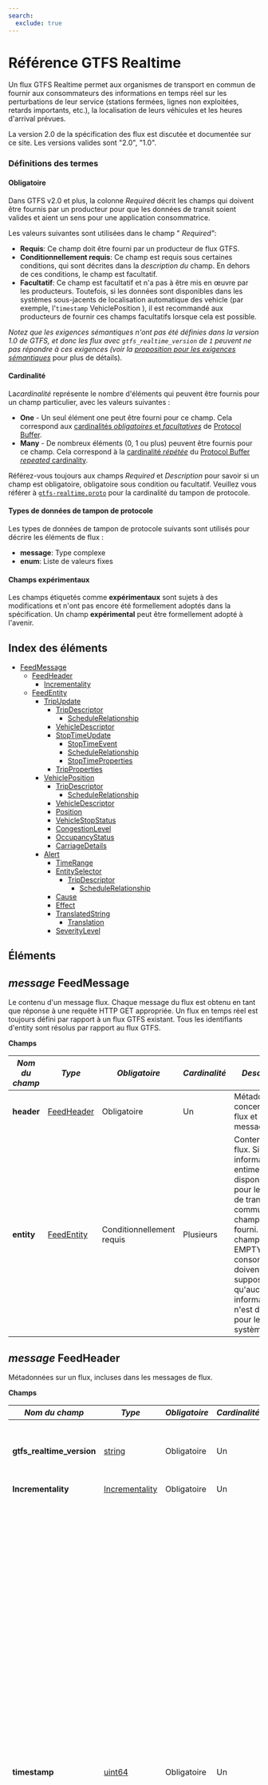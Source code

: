 ```yaml
---
search:
  exclude: true
---
```


# Référence GTFS Realtime

Un flux GTFS Realtime permet aux organismes de transport en commun de fournir aux consommateurs des informations en temps réel sur les perturbations de leur service (stations fermées, lignes non exploitées, retards importants, etc.), la localisation de leurs véhicules et les heures d'arrival prévues.

La version 2.0 de la spécification des flux est discutée et documentée sur ce site. Les versions valides sont "2.0", "1.0".

### Définitions des termes

#### Obligatoire

Dans GTFS v2.0 et plus, la colonne *Required* décrit les champs qui doivent être fournis par un producteur pour que les données de transit soient valides et aient un sens pour une application consommatrice.

Les valeurs suivantes sont utilisées dans le champ " *Required"*:

*   **Requis**: Ce champ doit être fourni par un producteur de flux GTFS.
*   **Conditionnellement requis**: Ce champ est requis sous certaines conditions, qui sont décrites dans la *description du* champ. En dehors de ces conditions, le champ est facultatif.
*   **Facultatif**: Ce champ est facultatif et n'a pas à être mis en œuvre par les producteurs. Toutefois, si les données sont disponibles dans les systèmes sous-jacents de localisation automatique des vehicle (par exemple, l'`timestamp` VehiclePosition ), il est recommandé aux producteurs de fournir ces champs facultatifs lorsque cela est possible.

*Notez que les exigences sémantiques n'ont pas été définies dans la version 1.0 de GTFS, et donc les flux avec `gtfs_realtime_version` de `1` peuvent ne pas répondre à ces exigences (voir la [proposition pour les exigences sémantiques](https://github.com/google/transit/pull/64)* pour plus de détails).

#### Cardinalité

La*cardinalité* représente le nombre d'éléments qui peuvent être fournis pour un champ particulier, avec les valeurs suivantes :

*   **One** - Un seul élément one peut être fourni pour ce champ. Cela correspond aux [cardinalités *obligatoires* et *facultatives*](https://developers.google.com/protocol-buffers/docs/proto#simple) de [Protocol Buffer](https://developers.google.com/protocol-buffers/docs/proto#simple).
*   **Many** - De nombreux éléments (0, 1 ou plus) peuvent être fournis pour ce champ. Cela correspond à la [cardinalité *répétée*](https://developers.google.com/protocol-buffers/docs/proto#simple) du [Protocol Buffer *repeated* cardinality](https://developers.google.com/protocol-buffers/docs/proto#simple).

Référez-vous toujours aux champs *Required* et *Description* pour savoir si un champ est obligatoire, obligatoire sous condition ou facultatif. Veuillez vous référer à [`gtfs-realtime.proto`](https://github.com/google/transit/blob/master/gtfs-realtime/proto/gtfs-realtime.proto) pour la cardinalité du tampon de protocole.

#### Types de données de tampon de protocole

Les types de données de tampon de protocole suivants sont utilisés pour décrire les éléments de flux :

*   **message**: Type complexe
*   **enum**: Liste de valeurs fixes

#### Champs expérimentaux

Les champs étiquetés comme **expérimentaux** sont sujets à des modifications et n'ont pas encore été formellement adoptés dans la spécification. Un champ **expérimental**  peut être formellement adopté à l'avenir.

## Index des éléments

*   [FeedMessage](#message-feedmessage)
    *   [FeedHeader](#message-feedheader)
        *   [Incrementality](#enum-incrementality)
    *   [FeedEntity](#message-feedentity)
        *   [TripUpdate](#message-tripupdate)
            *   [TripDescriptor](#message-tripdescriptor)
                *   [ScheduleRelationship](#enum-schedulerelationship-1)
            *   [VehicleDescriptor](#message-vehicledescriptor)
            *   [StopTimeUpdate](#message-stoptimeupdate)
                *   [StopTimeEvent](#message-stoptimeevent)
                *   [ScheduleRelationship](#enum-schedulerelationship)
                *   [StopTimeProperties](#message-stoptimeproperties)
            *   [TripProperties](#message-tripproperties)
        *   [VehiclePosition](#message-vehicleposition)
            *   [TripDescriptor](#message-tripdescriptor)
                *   [ScheduleRelationship](#enum-schedulerelationship-1)
            *   [VehicleDescriptor](#message-vehicledescriptor)
            *   [Position](#message-position)
            *   [VehicleStopStatus](#enum-vehiclestopstatus)
            *   [CongestionLevel](#enum-congestionlevel)
            *   [OccupancyStatus](#enum-occupancystatus)
            *   [CarriageDetails](#message-carriagedetails)
        *   [Alert](#message-alert)
            *   [TimeRange](#message-timerange)
            *   [EntitySelector](#message-entityselector)
                *   [TripDescriptor](#message-tripdescriptor)
                    *   [ScheduleRelationship](#enum-schedulerelationship-1)
            *   [Cause](#enum-cause)
            *   [Effect](#enum-effect)
            *   [TranslatedString](#message-translatedstring)
                *   [Translation](#message-translation)
            *   [SeverityLevel](#enum-severitylevel)

## Éléments

## _message_ FeedMessage

Le contenu d'un message flux. Chaque message du flux est obtenu en tant que réponse à une requête HTTP GET appropriée. Un flux en temps réel est toujours défini par rapport à un flux GTFS existant. Tous les identifiants d'entity sont résolus par rapport au flux GTFS.

**Champs**

| _**Nom du champ**_ | _**Type**_                        | _**Obligatoire**_         | _**Cardinalité**_ | _**Description**_                                                                                                                                                                                                                                       |
| ------------------ | --------------------------------- | ------------------------- | ----------------- | ------------------------------------------------------------------------------------------------------------------------------------------------------------------------------------------------------------------------------------------------------- |
| **header**         | [FeedHeader](#message-feedheader) | Obligatoire               | Un                | Métadonnées concernant ce flux et ce message flux.                                                                                                                                                                                                      |
| **entity**         | [FeedEntity](#message-feedentity) | Conditionnellement requis | Plusieurs         | Contenu du flux.  Si des informations entime sont disponibles pour le système de transport en commun, ce champ doit être fourni.  Si ce champ est EMPTY, les consommateurs doivent supposer qu'aucune informationtime n'est disponible pour le système. |

## _message_ FeedHeader

Métadonnées sur un flux, incluses dans les messages de flux.

**Champs**

| _**Nom du champ**_        | _**Type**_                                                                 | _**Obligatoire**_ | _**Cardinalité**_ | _**Description**_                                                                                                                                                                                                                                                                                                                                                                                                                                                                                                                                       |
| ------------------------- | -------------------------------------------------------------------------- | ----------------- | ----------------- | ------------------------------------------------------------------------------------------------------------------------------------------------------------------------------------------------------------------------------------------------------------------------------------------------------------------------------------------------------------------------------------------------------------------------------------------------------------------------------------------------------------------------------------------------------- |
| **gtfs_realtime_version** | [string](https://developers.google.com/protocol-buffers/docs/proto#scalar) | Obligatoire       | Un                | Version de la spécification du flux. La version actuelle est 2.0.                                                                                                                                                                                                                                                                                                                                                                                                                                                                                       |
| **Incrementality**        | [Incrementality](#enum-incrementality)                                     | Obligatoire       | Un                |                                                                                                                                                                                                                                                                                                                                                                                                                                                                                                                                                         |
| **timestamp**             | [uint64](https://developers.google.com/protocol-buffers/docs/proto#scalar) | Obligatoire       | Un                | Ce timestamp identifie le moment où le contenu de ce flux a été créé (en time serveur). En time POSIX (c'est-à-dire le nombre de secondes depuis le 1er janvier 1970 00:00:00 UTC). Pour éviter les décalages time entre les systèmes produisant et consommant des informations en temps réel, il est fortement conseillé de dériver l'timestamp d'un serveur de time. Il est tout à fait acceptable d'utiliser des serveurs de strate 3 ou même de strate inférieure puisque des différences de time allant jusqu'à quelques secondes sont tolérables. |

## _enum_ Incrementality

Détermine si l'extraction actuelle est incrémentale.

*   **FULL_DATASET**: cette mise à jour du flux écrasera toutes les informations en temps réel précédentes pour le flux. Cette mise à jour est donc censée fournir un instantané FULL de toutes les informations en temps réel connues.
*   **DIFFERENTIAL**: actuellement, ce mode **n'est pas supporté** et le comportement **n'est pas spécifié** pour les flux qui utilisent ce mode. Des discussions sont en cours sur la [GTFS Realtime mailing list](https://groups.google.com/group/gtfs-realtime) Realtime concernant la spécification complète du comportement du mode DIFFERENTIAL et la documentation sera mise à jour lorsque ces discussions seront finalisées.

**Valeurs**

| _**Valeur**_     |
| ---------------- |
| **FULL_DATASET** |
| **DIFFERENTIAL** |

## _message_ FeedEntity

Définition (ou mise à jour) d'une entity dans le flux de transit. Si l'entity n'est pas supprimée, un seul des champstrip_update",vehicle",Alert" etShape" doit être renseigné.

**Champs**

| _**Nom du champ**_ | _**Type**_                                                                 | _**Obligatoire**_         | _**Cardinalité**_ | _**Description**_                                                                                                                                                                                                                                                                                                                                                      |
| ------------------ | -------------------------------------------------------------------------- | ------------------------- | ----------------- | ---------------------------------------------------------------------------------------------------------------------------------------------------------------------------------------------------------------------------------------------------------------------------------------------------------------------------------------------------------------------- |
| **id**             | [string](https://developers.google.com/protocol-buffers/docs/proto#scalar) | Obligatoire               | Un                | Identifiant unique de flux pour cette entity. Les identifiants sont utilisés uniquement pour fournir un support d'Incrementality. Les entités réelles référencées par le flux doivent être spécifiées par des sélecteurs explicites (voir EntitySelector ci-dessous pour plus d'INFO).                                                                                 |
| **is_deleted**     | [bool](https://developers.google.com/protocol-buffers/docs/proto#scalar)   | Optionnelle               | Un                | Indique si cette entity doit être supprimée. Ne devrait être fourni que pour les flux avec une Incrementality de DIFFERENTIAL - ce champ ne devrait PAS être fourni pour les flux avec une Incrementality de FULL_DATASET.                                                                                                                                             |
| **trip_update**    | [TripUpdate](#message-tripupdate)                                          | Conditionnellement requis | Un                | Données sur les délais de departure en temps réel d'un trip.  Au moins un des champs trip_update, vehicle, Alert, or Shape doit être fourni - tous ces champs ne peuvent pas être EMPTY.                                                                                                                                                                               |
| **vehicle**        | [VehiclePosition](#message-vehicleposition)                                | Conditionnellement requis | Un                | Données sur la Position en temps réel d'un vehicle. Au moins un des champs trip_update, vehicle, Alert, or Shape doit être fourni - tous ces champs ne peuvent pas être EMPTY.                                                                                                                                                                                         |
| **Alert**          | [Alert](#message-alert)                                                    | Conditionnellement requis | Un                | Données relatives à l'Alert en temps réel. Au moins un des champs trip_update, vehicle, Alert, or Shape doit être fourni - tous ces champs ne peuvent pas être EMPTY.                                                                                                                                                                                                  |
| **Shape**          | [Shape](#message-shape)                                                    | Conditionnellement requis | Un                | Données relatives aux formes ADDED en temps réel, par exemple pour un DETOUR. Au moins un des champs trip_update, vehicle, Alert, or Shape doit être fourni - tous ces champs ne peuvent pas être EMPTY. <br/><br/>**Attention :** ce champ est encore **expérimental** et est susceptible d'être modifié. Il est possible qu'il soit officiellement adopté à l'avenir. |


## _message_ TripUpdate

Mise à jour en temps réel de la progression d'un vehicle au cours d'un trip. Veuillez également vous reporter à la discussion générale sur les [trip updates entities](/realtime/trip-updates).

En fonction de la valeur de ScheduleRelationship, un TripUpdate peut spécifier :

*   Un trip qui se déroule selon le programme.
*   Un trip qui se déroule le long d'un itinéraire mais qui n'a pas d'horaire fixe.
*   Un trip qui a été ADDED ou supprimé par rapport à l'horaire.
*   Un nouveau trip qui est une copie d'un trip existant dans le GTFS statique. Il sera exécuté à la date et à l'time service spécifiées dans TripProperties.

Les mises à jour peuvent concerner des événements d'arrival futurs, prévus, ou des événements passés qui se sont déjà produits. Dans la plupart des cas, les informations sur les événements passés sont des valeurs mesurées, il est donc recommandé que la valeur de uncertainty 'uncertainty soit égale à 0. Si l'uncertainty 'une mise à jour est différente de 0, soit la mise à jour est une prédiction approximative pour un trip qui n'est pas terminé, soit la mesure n'est pas précise, soit la mise à jour était une prédiction pour le passé qui n'a pas été vérifiée après l'événement.

Si un vehicle dessert plusieurs trajets dans le même bloc (pour plus d'informations sur les trajets et les blocs, veuillez vous référer à [GTFS trips.txt](/schedule/reference/#tripstxt)) :

*   le flux doit inclure un TripUpdate pour le trip actuellement desservi par le vehicle. Les producteurs sont encouragés à inclure des TripUpdate pour un ou plusieurs trajets après le trip actuel dans le bloc de ce vehicle si le producteur est confiant dans la qualité des prédictions pour ce(s) futur(s) trip(s). L'inclusion de plusieurs TripUpdates pour le même vehicle permet d'éviter que les usagers ne soient confrontés à des prédictions " pop-in " lorsque le vehicle passe d'un trip à l'autre et permet également aux usagers d'être informés à l'avance des retards qui ont un impact sur les trajets en aval (par exemple, lorsque le delay connu dépasse les temps de repos prévus entre les trajets).
*   les entités TripUpdate respectives ne sont pas tenues d'être ADDED au flux dans l'ordre où elles sont SCHEDULED dans le bloc. Par exemple, s'il y a des trajets avec des `trip_ids` 1, 2 et 3 qui appartiennent tous à un bloc, et que le vehicle effectue le trip 1, puis le trip 2, puis le trip 3, les entités `trip_update` peuvent apparaître dans n'importe quel ordre - par exemple, l'ajout du trip 2, puis du trip 1, puis du trip 3 est autorisé.

Il est à noter que la mise à jour peut décrire un trip qui s'est déjà terminé, il suffit de fournir une mise à jour pour le dernier arrêt du trip. Si l'time 'arrival au dernier arrêt est dans le passé, le client en conclura que tout le trip est dans le passé (il est possible, bien que sans importance, de fournir également des mises à jour pour les arrêts précédents). Cette option est la plus pertinente dans le cas d'un trip qui s'est terminé plus tôt que prévu, mais trip, d'après le programme, se poursuit à l'time actuelle. En supprimant les mises à jour pour ce trip, le client pourrait croire que le trip se poursuit. Notez que le fournisseur de flux est autorisé, mais pas obligé, de purger les mises à jour passées - c'est un cas où cela serait utile en pratique.

**Champs**

| _**Nom du champ**_   | _**Type**_                                                                 | _**Obligatoire**_         | _**Cardinalité**_ | _**Description**_                                                                                                                                                                                                                                                                                                                                                                                                                                                                                                                                                                                                                                                                                                                                                                                                                                                                                                                                                                                                |
| -------------------- | -------------------------------------------------------------------------- | ------------------------- | ----------------- | ---------------------------------------------------------------------------------------------------------------------------------------------------------------------------------------------------------------------------------------------------------------------------------------------------------------------------------------------------------------------------------------------------------------------------------------------------------------------------------------------------------------------------------------------------------------------------------------------------------------------------------------------------------------------------------------------------------------------------------------------------------------------------------------------------------------------------------------------------------------------------------------------------------------------------------------------------------------------------------------------------------------- |
| **trip**             | [TripDescriptor](#message-tripdescriptor)                                  | Obligatoire               | Un                | Le trip auquel ce message s'applique. Il peut y avoir au maximum une entity TripUpdate pour chaque instance de trip réelle. S'il n'y en a pas, cela signifie qu'il n'y a pas d'informations de prédiction disponibles. Cela signifie _pas_ Cela signifie que le trip se déroule conformément au programme.                                                                                                                                                                                                                                                                                                                                                                                                                                                                                                                                                                                                                                                                                                       |
| **vehicle**          | [VehicleDescriptor](#message-vehicledescriptor)                            | Optionnelle               | Un                | Informations supplémentaires sur le vehicle qui dessert ce trip.                                                                                                                                                                                                                                                                                                                                                                                                                                                                                                                                                                                                                                                                                                                                                                                                                                                                                                                                                 |
| **stop_time_update** | [StopTimeUpdate](#message-stoptimeupdate)                                  | Conditionnellement requis | Plusieurs         | Mises à jour des StopTimes pour le trip (à la fois futures, c'est-à-dire des prédictions, et dans certains cas, passées, c'est-à-dire celles qui se sont déjà produites). Les mises à jour doivent être triées par stop_sequence et s'appliquer à tous les arrêts suivants du trip jusqu'au prochain stop_time_update spécifié.  Au moins une stop_time_update doit être fournie pour le trip, sauf si laschedule_relationship trip.schedule_relationship est CANCELED ou DUPLICATED - si le trip est CANCELED, aucune mise à jour stop_time_update ne doit être fournie. Si le trip est DUPLICATED, des mises à jour de stop_time_updates peuvent être fournies pour indiquer des informationstime pour le nouveau trip.                                                                                                                                                                                                                                                                                        |
| **timestamp**        | [uint64](https://developers.google.com/protocol-buffers/docs/proto#scalar) | Optionnelle               | Un                | Le moment le plus récent auquel la progressiontime du vehicle a été mesurée pour estimer les StopTimes dans le futur. Lorsque des Heures d'arrêt dans le passé sont fournies, les heures d'arrival peuvent être antérieures à cette valeur. En time POSIX (c'est-à-dire le nombre de secondes depuis le 1er janvier 1970 00:00:00 UTC).                                                                                                                                                                                                                                                                                                                                                                                                                                                                                                                                                                                                                                                                          |
| **delay**            | [int32](https://developers.google.com/protocol-buffers/docs/proto#scalar)  | Optionnelle               | Un                | L'écart d'horaire actuel pour le trip. delay ne doit être spécifié que lorsque la prédiction est donnée par rapport à un horaire existant dans GTFS.<br/>Ledelay (en secondes) peut être positif (signifiant que le vehicle est en retard) ou négatif (signifiant que le vehicle est en avance sur l'horaire). Un delay de 0 signifie que le vehicle est exactement à l'time.<br/>Les informations dedelay dans les StopTimeUpdates prennent le pas sur les informations de delay trip, de sorte que le delay trip n'est propagé que jusqu'au prochain arrêt du trip pour lequel une valeur de delay StopTimeUpdate est spécifiée.<br/>Les fournisseurs de flux sont fortement encouragés à fournir une valeur d'timestamp TripUpdate. indiquant la date de la dernière mise à jour de la valeur du delay, afin d'évaluer la fraîcheur des données.<br/><br/>**Attention :** ce champ est encore **expérimental** et est susceptible d'être modifié. Il est possible qu'il soit officiellement adopté à l'avenir. |
| **trip_properties**  | [TripProperties](#message-tripproperties)                                  | Optionnelle               | Un                | Fournit les propriétés mises à jour pour le trip. <br/><br/>**Attention :** ce message est toujours **expérimental** et est susceptible d'être modifié. Il est possible qu'il soit officiellement adopté à l'avenir.                                                                                                                                                                                                                                                                                                                                                                                                                                                                                                                                                                                                                                                                                                                                                                                              |

## _message_ StopTimeEvent

Informations de chronométrage pour un événement unique prévu (soit l'arrival, soit le departure). Les informations temporelles comprennent le delay et/ou l'time estimée, ainsi que l'uncertainty.

*   Ledelay doit être utilisé lorsque la prédiction est donnée par rapport à un horaire existant dans GTFS.
*   L'time doit être indiquée, qu'il y ait ou non un horaire prédit. Si le time et le delay sont tous deux spécifiés, le time sera prioritaire (bien que normalement, le time, s'il est donné pour un trip SCHEDULED, devrait être égal au time SCHEDULED dans GTFS + delay).

L'uncertainty s'applique aussi bien au time qu'au delay. L'uncertainty spécifie approximativement l'erreur attendue dans le delay réel (mais attention, nous n'avons pas encore défini sa signification statistique précise). Il est possible que l'uncertainty soit nulle, par exemple pour les trains qui sont conduits sous le contrôle d'un ordinateur.

**Champs**

| _**Nom du champ**_ | _**Type**_                                                                | _**Obligatoire**_         | _**Cardinalité**_ | _**Description**_                                                                                                                                                                                                                                                                                                                            |
| ------------------ | ------------------------------------------------------------------------- | ------------------------- | ----------------- | -------------------------------------------------------------------------------------------------------------------------------------------------------------------------------------------------------------------------------------------------------------------------------------------------------------------------------------------- |
| **delay**          | [int32](https://developers.google.com/protocol-buffers/docs/proto#scalar) | Conditionnellement requis | Un                | Ledelay (en secondes) peut être positif (ce qui signifie que le vehicle est en retard) ou négatif (ce qui signifie que le vehicle est en avance sur son horaire). Un delay de 0 signifie que le vehicle est exactement à l'time.  Le delay ou l'time doivent être fournis dans un StopTimeEvent - les deux champs ne peuvent pas être EMPTY. |
| **time**           | [int64](https://developers.google.com/protocol-buffers/docs/proto#scalar) | Conditionnellement requis | Un                | Événement en time absolu. En time POSIX (c'est-à-dire le nombre de secondes depuis le 1er janvier 1970 00:00:00 UTC). Le delay ou l'time doit être fourni dans un StopTimeEvent - les deux champs ne peuvent pas être EMPTY.                                                                                                                 |
| **uncertainty**    | [int32](https://developers.google.com/protocol-buffers/docs/proto#scalar) | Optionnelle               | Un                | Si l'uncertainty est omise, elle est interprétée comme inconnue. Pour spécifier une prédiction totalement certaine, donnez la valeur 0 à son uncertainty.                                                                                                                                                                                    |

## _message_ StopTimeUpdate

Mise à jour en temps réel des événements d'arrival et/ou de departure pour un arrêt donné sur un trip. Veuillez également vous référer à la discussion générale sur les mises à jour des arrêts time la documentation des [TripDescriptor](#message-tripdescriptor) et [trip updates entities](/realtime/trip-updates).

Des mises à jour peuvent être fournies pour les événements passés et futurs. Le producteur est autorisé, mais pas obligé, d'abandonner les événements passés.

La mise à jour est liée à un arrêt spécifique par le biais de stop_sequence ou de stop_id, de sorte que l'un de ces champs doit nécessairement être défini. Si le même stop_id est visité plus d'une fois dans un trip, alors stop_sequence doit être fourni dans tous les StopTimeUpdates pour ce stop_id sur ce trip.

**Champs**

| _**Nom du champ**_             | _**Type**_                                                                 | _**Obligatoire**_         | _**Cardinalité**_ | _**Description**_                                                                                                                                                                                                                                                                                                                                                                                                                                                                                                                |
| ------------------------------ | -------------------------------------------------------------------------- | ------------------------- | ----------------- | -------------------------------------------------------------------------------------------------------------------------------------------------------------------------------------------------------------------------------------------------------------------------------------------------------------------------------------------------------------------------------------------------------------------------------------------------------------------------------------------------------------------------------- |
| **stop_sequence**              | [uint32](https://developers.google.com/protocol-buffers/docs/proto#scalar) | Conditionnellement requis | Un                | Doit être le même que dans stop_times.txt dans le flux GTFS correspondant.  Soit stop_sequence soit stop_id doit être fourni dans un StopTimeUpdate - les deux champs ne peuvent pas être EMPTY. stop_sequence est nécessaire pour les trajets qui visitent le même stop_id plus d'une fois (par exemple, une boucle) afin de désambiguïser l'arrêt pour lequel la prédiction est faite. Si `StopTimeProperties.assigned_stop_id` est renseigné, alors `stop_sequence` doit être renseigné.                                      |
| **stop_id**                    | [string](https://developers.google.com/protocol-buffers/docs/proto#scalar) | Conditionnellement requis | Un                | Doit être le même que dans stops.txt dans le flux GTFS correspondant. Soit stop_sequence soit stop_id doit être fourni dans un StopTimeUpdate - les deux champs ne peuvent pas être EMPTY. Si `StopTimeProperties.assigned_stop_id` est renseigné, il est préférable d'omettre le champ `stop_id` et d'utiliser uniquement `stop_sequence`. Si `StopTimeProperties.assigned_stop_id` et `stop_id` sont remplis, `stop_id` doit correspondre à `assigned_stop_id`.                                                                |
| **arrival**                    | [StopTimeEvent](#message-stoptimeevent)                                    | Conditionnellement requis | Un                | Si schedule_relationship est EMPTY ou SCHEDULED, l'arrival ou le departure doit être fourni dans un StopTimeUpdate - les deux champs ne peuvent pas être EMPTY. L'arrival et le departure peuvent tous deux être EMPTY lorsque schedule_relationship est SKIPPED.  Si schedule_relationship est NO_DATA, l'arrival et le departure doivent être EMPTY.                                                                                                                                                                           |
| **departure**                  | [StopTimeEvent](#message-stoptimeevent)                                    | Conditionnellement requis | Un                | Si schedule_relationship est EMPTY ou SCHEDULED, l'arrival ou le departure doit être fourni dans un StopTimeUpdate - les deux champs ne peuvent pas être EMPTY. L'arrival et le departure peuvent tous deux être EMPTY lorsque schedule_relationship est SKIPPED.  Si schedule_relationship est NO_DATA, l'arrival et le departure doivent être EMPTY.                                                                                                                                                                           |
| **departure_occupancy_status** | [OccupancyStatus](#enum-occupancystatus)                                   | Optionnelle               | Un                | État prévu de l'occupation des passagers pour le vehicle immédiatement après le departure de l'arrêt donné. Si elle est fournie, la stop_sequence doit être fournie. Pour fournir le champ departure_occupancy_status sans fournir de prédictions d'arrival ou de departuretime, renseignez ce champ et définissez StopTimeUpdate.schedule_relationship = NO_DATA. <br/><br/>**Attention :** ce champ est encore **expérimental** et est susceptible d'être modifié. Il est possible qu'il soit officiellement adopté à l'avenir. |
| **schedule_relationship**      | [ScheduleRelationship](#enum-schedulerelationship)                         | Optionnelle               | Un                | La relation par défaut est SCHEDULED.                                                                                                                                                                                                                                                                                                                                                                                                                                                                                            |
| **stop_time_properties**       | [StopTimeProperties](#message-stoptimeproperties)                          | Optionnelle               | Un                | Mises à jour en temps réel pour certaines propriétés définies dans GTFS stop_times.txt <br/><br/>**Attention :** ce champ est encore **expérimental** et est susceptible d'être modifié. Il est possible qu'il soit officiellement adopté à l'avenir.                                                                                                                                                                                                                                                                             |


## _enum_ ScheduleRelationship

La relation entre cette heure d'arrêt et l'horaire statique.

**Valeurs**

| _**Valeur**_    | _**Commentaire**_                                                                                                                                                                                                                                                                                                                                                                                                                                                                                                                                                                                                                                                                                                                                                                                                                                                     |
| --------------- | --------------------------------------------------------------------------------------------------------------------------------------------------------------------------------------------------------------------------------------------------------------------------------------------------------------------------------------------------------------------------------------------------------------------------------------------------------------------------------------------------------------------------------------------------------------------------------------------------------------------------------------------------------------------------------------------------------------------------------------------------------------------------------------------------------------------------------------------------------------------- |
| **SCHEDULED**   | Le vehicle se déplace conformément à son horaire statique d'arrêts, mais pas nécessairement selon les heures de l'horaire. Il s'agit de la **défaut** comportement. Au moins l'une des valeurs d'arrival et de departure doit être fournie. Les trajets basés sur la fréquenceGTFS frequencies.txt avec exact_times = 0) ne doivent pas avoir de valeur SCHEDULED et doivent utiliser UNSCHEDULED à la place.                                                                                                                                                                                                                                                                                                                                                                                                                                                         |
| **SKIPPED**     | L'arrêt est SKIPPED, c'est-à-dire que le vehicle ne s'arrêtera pas à cet arrêt. L'arrival et le departure sont facultatifs. Lorsque la valeur `SKIPPED` n'est pas propagé aux arrêts suivants du même trip (c'est-à-dire que le vehicle s'arrêtera aux arrêts suivants du trip, à moins que ces arrêts n'aient également un retard d'arrivée). `stop_time_update` avec `schedule_relationship: SKIPPED`). le delay par rapport à un arrêt précédent du trip _le site_ se propage sur l'arrêt `SKIPPED` arrêt. En d'autres termes, si un `stop_time_update` avec une `arrival` ou `departure` n'est pas définie pour un arrêt après l'arrêt `SKIPPED` la prédiction en amont de l'arrêt `SKIPPED` sera propagée à l'arrêt après l'arrêt `SKIPPED` et aux arrêts suivants du trip jusqu'à ce qu'une prédiction `stop_time_update` pour un arrêt ultérieur soit fournie. |
| **NO_DATA**     | Aucune donnée n'est fournie pour cet arrêt. Il indique qu'il n'y a pas d'information de temps réel disponible. Lorsqu'il est défini, NO_DATA se propage aux arrêts suivants. Il s'agit donc de la manière recommandée de spécifier à partir de quel arrêt vous ne disposez pas d'informations sur le temps réel. Lorsque NO_DATA est défini, ni l'arrival ni le departure ne doivent être fournis.                                                                                                                                                                                                                                                                                                                                                                                                                                                                    |
| **UNSCHEDULED** | Le vehicle effectue un trip basé sur la fréquence GTFS frequencies.txt avec exact_times = 0). Cette valeur ne doit pas être utilisée pour les trajets qui ne sont pas définis dans GTFS frequencies.txt, ou les trajets dans GTFS frequencies.txt avec exact_times = 1. Les trajets contenant `stop_time_updates` avec `schedule_relationship: UNSCHEDULED` doivent également définir le TripDescriptor `schedule_relationship: UNSCHEDULED` <br/><br/>**Attention :** ce champ est encore **expérimental** et est susceptible d'être modifié. Il est possible qu'il soit officiellement adopté à l'avenir.                                                                                                                                                                                                                                                             |

## _message_ StopTimeProperties

Mise à jour en temps réel pour certaines propriétés définies dans GTFS stop_times.txt.

**Attention :** ce message est encore **expérimental** , et susceptible d'être modifié. Il est possible qu'il soit officiellement adopté à l'avenir.<br/>

**Champs**

| _**Nom du champ**_   | _**Type**_                                                                 | _**Obligatoire**_ | _**Cardinalité**_ | _**Description**_                                                                                                                                                                                                                                                                                                                                                                                                                                                                                                                                                                                                                                                                                                                                                                                                                                                                                                                                                                                                                                                                                                                                                                                                                                                                                                                                                                                   |
| -------------------- | -------------------------------------------------------------------------- | ----------------- | ----------------- | --------------------------------------------------------------------------------------------------------------------------------------------------------------------------------------------------------------------------------------------------------------------------------------------------------------------------------------------------------------------------------------------------------------------------------------------------------------------------------------------------------------------------------------------------------------------------------------------------------------------------------------------------------------------------------------------------------------------------------------------------------------------------------------------------------------------------------------------------------------------------------------------------------------------------------------------------------------------------------------------------------------------------------------------------------------------------------------------------------------------------------------------------------------------------------------------------------------------------------------------------------------------------------------------------------------------------------------------------------------------------------------------------- |
| **assigned_stop_id** | [string](https://developers.google.com/protocol-buffers/docs/proto#scalar) | Optionnelle       | Un                | Prend en charge les affectations d'arrêttime. Se réfère à un `stop_id` défini dans le GTFS `stops.txt`. <br/> La nouvelle `assigned_stop_id` ne devrait pas entraîner une expérience de trip sensiblement différente pour l'utilisateur end par rapport à l'itinéraire de l'arrêt. `stop_id` définis dans GTFS `stop_times.txt`. En d'autres termes, l'utilisateur end ne devrait pas considérer ce nouveau . `stop_id` comme un "changement inhabituel" si le nouvel arrêt a été présenté dans une application sans contexte supplémentaire. Par exemple, ce champ est destiné à être utilisé pour les affectations de plates-formes en utilisant un paramètre de `stop_id` qui appartient à la même station que l'arrêt défini à l'origine dans GTFS `stop_times.txt`. <br/> Pour affecter un arrêt sans fournir de prévisions d'arrival ou de departuretime, renseignez ce champ et définissez le paramètre `StopTimeUpdate.schedule_relationship = NO_DATA`. <br/> Si ce champ est renseigné, `StopTimeUpdate.stop_sequence` doit être renseigné et `StopTimeUpdate.stop_id` ne doit pas être renseigné. Les affectations d'arrêts doivent également être reflétées dans d'autres champs GTFS(par ex, `VehiclePosition.stop_id`). <br/><br/>**Attention :** ce champ est encore **expérimental** et est susceptible d'être modifié. Il est possible qu'il soit officiellement adopté à l'avenir. |

## _message_ TripProperties

Définit les propriétés mises à jour du trip

**Attention :** ce message est encore **expérimental**  et est susceptible d'être modifié. Il pourrait être formellement adopté à l'avenir.<br/>.

**Champs**

| _**Nom du champ**_ | _**Type**_                                                                 | _**Obligatoire**_         | _**Cardinalité**_ | _**Description**_                                                                                                                                                                                                                                                                                                                                                                                                                                                                                                                                                                                                                                                                                                                                                                                                                                                                                                                                                                                                                                                                                                                                                                                                                                                                                                                                                                                                                                                                    |
| ------------------ | -------------------------------------------------------------------------- | ------------------------- | ----------------- | ------------------------------------------------------------------------------------------------------------------------------------------------------------------------------------------------------------------------------------------------------------------------------------------------------------------------------------------------------------------------------------------------------------------------------------------------------------------------------------------------------------------------------------------------------------------------------------------------------------------------------------------------------------------------------------------------------------------------------------------------------------------------------------------------------------------------------------------------------------------------------------------------------------------------------------------------------------------------------------------------------------------------------------------------------------------------------------------------------------------------------------------------------------------------------------------------------------------------------------------------------------------------------------------------------------------------------------------------------------------------------------------------------------------------------------------------------------------------------------ |
| **trip_id**        | [string](https://developers.google.com/protocol-buffers/docs/proto#scalar) | Conditionnellement requis | Un                | Définit l'identifiant d'un nouveau trip qui est une copie d'un trip existant défini dans (CSV) GTFS trips.txt mais qui start à une date et/ou une time service différente (définie à l'aide de `TripProperties.start_date` et `TripProperties.start_time`). Voir la définition de `trips.trip_id` dans (CSV) GTFS. Sa valeur doit être différente de celles utilisées dans le (CSV) GTFS. Ce champ est obligatoire si `schedule_relationship` est `DUPLICATED`Dans le cas contraire, ce champ ne doit pas être renseigné et sera ignoré par les consommateurs. <br/><br/>**Attention :** ce champ est encore **expérimental** et est susceptible d'être modifié. Il est possible qu'il soit officiellement adopté à l'avenir.                                                                                                                                                                                                                                                                                                                                                                                                                                                                                                                                                                                                                                                                                                                                                         |
| **start_date**     | [string](https://developers.google.com/protocol-buffers/docs/proto#scalar) | Conditionnellement requis | Un                | Date de service à laquelle le trip DUPLICATED sera exécuté. Doit être fournie au format AAAAMMJJ. Ce champ est obligatoire si `schedule_relationship` est `DUPLICATED`Sinon, ce champ ne doit pas être rempli et sera ignoré par les consommateurs. <br/><br/>**Attention :** ce champ est encore **expérimental** et est susceptible d'être modifié. Il est possible qu'il soit officiellement adopté à l'avenir.                                                                                                                                                                                                                                                                                                                                                                                                                                                                                                                                                                                                                                                                                                                                                                                                                                                                                                                                                                                                                                                                    |
| **start_time**     | [string](https://developers.google.com/protocol-buffers/docs/proto#scalar) | Conditionnellement requis | Un                | Définit l'time departure start trip lorsqu'il est DUPLICATED. Voir la définition de `stop_times.departure_time` dans les GTFS (CSV). Les heures d'arrival et de departure SCHEDULED pour le trip DUPLICATED sont calculées en fonction du décalage entre le trip original `departure_time` et ce champ. Par exemple, si un trip GTFS comporte un arrêt A avec un `departure_time` de `10:00:00` et un arrêt B avec `departure_time` de `10:01:00`et que ce champ est renseigné avec la valeur de `10:30:00`l'arrêt B du trip DUPLICATED aura une valeur SCHEDULED `departure_time` de `10:31:00`. Prévision en temps réel `delay` sont appliquées à cette time horaire calculée pour déterminer l'time prévue. Par exemple, si un departure `delay` de `30` est fourni pour l'arrêt B, alors l'time departure prévue est `10:31:30`. Les valeurs de prédiction en temps réel `time` Les valeurs de prédiction en temps réel n'ont pas de décalage appliqué et indiquent l'time prévue telle qu'elle est fournie.  Par exemple, si un departure `time` représentant 10:31:30 est fourni pour l'arrêt B, l'time de departure prévue est alors `10:31:30`Ce champ est obligatoire si `schedule_relationship` est `DUPLICATED`Dans le cas contraire, ce champ ne doit pas être rempli et sera ignoré par les consommateurs. <br/><br/>**Attention :** ce champ est encore **expérimental** et est susceptible d'être modifié. Il est possible qu'il soit officiellement adopté à l'avenir. |
| **shape_id**       | [string](https://developers.google.com/protocol-buffers/docs/proto#scalar) | Optionnelle               | Un                | Indique la Shape du trajet du vehicle pour ce trip lorsqu'elle diffère de l'original. Se réfère à une Shape définie dans le GTFS (CSV) ou à une nouvelle entity Shape dans un fluxtime. Voir la définition du `trips.shape_id` dans (CSV) GTFS. <br/><br/>**Attention :** ce champ est encore **expérimental** et est susceptible d'être modifié. Il est possible qu'il soit officiellement adopté à l'avenir.                                                                                                                                                                                                                                                                                                                                                                                                                                                                                                                                                                                                                                                                                                                                                                                                                                                                                                                                                                                                                                                                        |

## _message_ VehiclePosition

Informations sur le positionnement en temps réel d'un vehicle donné.

**Champs**

| _**Nom du champ**_         | _**Type**_                                                                 | _**Obligatoire**_ | _**Cardinalité**_ | _**Description**_                                                                                                                                                                                                                                                                                                                                                                                                                                                                                                                                                                                                                                                                                                                                                                                                                                                                                                                                  |
| -------------------------- | -------------------------------------------------------------------------- | ----------------- | ----------------- | -------------------------------------------------------------------------------------------------------------------------------------------------------------------------------------------------------------------------------------------------------------------------------------------------------------------------------------------------------------------------------------------------------------------------------------------------------------------------------------------------------------------------------------------------------------------------------------------------------------------------------------------------------------------------------------------------------------------------------------------------------------------------------------------------------------------------------------------------------------------------------------------------------------------------------------------------- |
| **trip**                   | [TripDescriptor](#message-tripdescriptor)                                  | Optionnelle       | Un                | Le trip que ce vehicle dessert. Peut être EMPTY ou partiel si le vehicle ne peut pas être identifié avec une instance de trip donnée.                                                                                                                                                                                                                                                                                                                                                                                                                                                                                                                                                                                                                                                                                                                                                                                                              |
| **vehicle**                | [VehicleDescriptor](#message-vehicledescriptor)                            | Optionnelle       | Un                | Informations supplémentaires sur le vehicle qui dessert ce trip. Chaque entrée doit avoir un **unique** id vehicle.                                                                                                                                                                                                                                                                                                                                                                                                                                                                                                                                                                                                                                                                                                                                                                                                                                |
| **Position**               | [Position](#message-position)                                              | Optionnelle       | Un                |  Position actuelle de ce vehicle.                                                                                                                                                                                                                                                                                                                                                                                                                                                                                                                                                                                                                                                                                                                                                                                                                                                                                                                  |
| **current_stop_sequence**  | [uint32](https://developers.google.com/protocol-buffers/docs/proto#scalar) | Optionnelle       | Un                | Indice de la séquence d'arrêt de l'arrêt actuel. La signification de current_stop_sequence (c'est-à-dire l'arrêt auquel il fait référence) est déterminée par current_status. Si current_status est absent, on suppose que IN_TRANSIT_TO est utilisé.                                                                                                                                                                                                                                                                                                                                                                                                                                                                                                                                                                                                                                                                                              |
| **stop_id**                | [string](https://developers.google.com/protocol-buffers/docs/proto#scalar) | Optionnelle       | Un                | Identifie l'arrêt actuel. La valeur doit être la même que dans stops.txt dans le flux GTFS correspondant. Si `StopTimeProperties.assigned_stop_id` est utilisé pour attribuer un `stop_id`ce champ doit également refléter le changement de `stop_id`.                                                                                                                                                                                                                                                                                                                                                                                                                                                                                                                                                                                                                                                                                             |
| **current_status**         | [VehicleStopStatus](#enum-vehiclestopstatus)                               | Optionnelle       | Un                | Le statut exact du vehicle par rapport à l'arrêt actuel. Ignoré si current_stop_sequence est manquant.                                                                                                                                                                                                                                                                                                                                                                                                                                                                                                                                                                                                                                                                                                                                                                                                                                             |
| **timestamp**              | [uint64](https://developers.google.com/protocol-buffers/docs/proto#scalar) | Optionnelle       | Un                | Moment où la Position du vehicle a été mesurée. En time POSIX (c'est-à-dire le nombre de secondes depuis le 1er janvier 1970 00:00:00 UTC).                                                                                                                                                                                                                                                                                                                                                                                                                                                                                                                                                                                                                                                                                                                                                                                                        |
| **congestion_level**       | [CongestionLevel](#enum-congestionlevel)                                   | Optionnelle       | Un                |                                                                                                                                                                                                                                                                                                                                                                                                                                                                                                                                                                                                                                                                                                                                                                                                                                                                                                                                                    |
| **occupancy_status**       | [OccupancyStatus](#enum-occupancystatus)                                   | _Optionnelle_     | Un                | État de l'occupation des passagers pour le vehicle ou le chariot. Si le champ multi_carriage_details est renseigné avec l'OccupancyStatus par voiture, ce champ doit décrire l'ensemble du vehicle en tenant compte de toutes les voitures acceptant des passagers.<br/><br/>**Attention :** ce champ est encore **expérimental** et est susceptible d'être modifié. Il est possible qu'il soit officiellement adopté à l'avenir.                                                                                                                                                                                                                                                                                                                                                                                                                                                                                                                   |
| **occupancy_percentage**   | [uint32](https://developers.google.com/protocol-buffers/docs/proto#scalar) | Optionnelle       | Un                | Valeur en pourcentage indiquant le degré d'occupation des passagers dans le vehicle. La valeur 100 doit représenter l'occupation maximale totale pour laquelle le vehicle a été conçu, y compris la capacité en places assises et debout, et que les règlements d'exploitation actuels autorisent. La valeur peut dépasser 100 si le nombre de passagers est supérieur à la capacité maximale prévue. La précision du occupancy_percentage doit être suffisamment faible pour qu'il soit impossible de suivre les passagers individuels qui montent ou descendent du vehicle. Si le champ multi_carriage_details est renseigné avec le occupancy_percentage par voiture, ce champ doit décrire l'ensemble du vehicle en tenant compte de toutes les voitures acceptant des passagers.<br/><br/>**Attention :** ce champ est encore **expérimental** et est susceptible d'être modifié. Il est possible qu'il soit officiellement adopté à l'avenir. |
| **multi_carriage_details** | [CarriageDetails](#message-CarriageDetails)                                | Optionnelle       | Plusieurs         | Détails des voitures multiples de ce vehicle donné. La première occurrence représente la première voiture du vehicle, **compte tenu de la direction actuelle du déplacement**. Le nombre d'occurrences du champ multi_carriage_details représente le nombre de wagons du vehicle. Il inclut également les wagons non embarquables, comme les moteurs, les wagons d'MAINTENANCE, etc., car ils fournissent des informations précieuses aux passagers sur l'endroit où ils doivent se tenir sur un quai.<br/><br/>**Attention :** ce champ est encore **expérimental** et est susceptible d'être modifié. Il est possible qu'il soit officiellement adopté à l'avenir.                                                                                                                                                                                                                                                                                |

## _enum_ VehicleStopStatus

**Valeurs**

| _**Valeur**_      | _**Commentaire**_                                                                                                        |
| ----------------- | ------------------------------------------------------------------------------------------------------------------------ |
| **INCOMING_AT**   | Le vehicle est sur le point d'arriver à l'arrêt (sur un affichage d'arrêt, le symbole du vehicle clignote généralement). |
| **STOPPED_AT**    | Le vehicle est arrêté à l'arrêt.                                                                                         |
| **IN_TRANSIT_TO** | Le vehicle a quitté l'arrêt précédent et est en transit.                                                                 |

## _enum_ CongestionLevel

Niveau deCONGESTION qui affecte ce vehicle.

**Valeurs**

| _**Valeur**_                 |
| ---------------------------- |
| **UNKNOWN_CONGESTION_LEVEL** |
| **RUNNING_SMOOTHLY**         |
| **STOP_AND_GO**              |
| **CONGESTION**               |
| **SEVERE_CONGESTION**        |

## _enum OccupancyStatus_

État de l'occupation des passagers pour le vehicle ou le chariot.

Les producteurs individuels peuvent ne pas publier toutes les valeurs de OccupancyStatus. Par conséquent, les consommateurs ne doivent pas supposer que les valeurs OccupancyStatus suivent une échelle linéaire. Les consommateurs doivent représenter les valeurs OccupancyStatus comme l'état indiqué et voulu par le producteur. De même, les producteurs doivent utiliser les valeurs OccupancyStatus qui correspondent aux états réels d'occupation des vehicle.

Pour décrire les niveaux d'occupation des passagers sur une échelle linéaire, voir `occupancy_percentage`.

**Attention :** ce champ est encore **expérimental**  et susceptible d'être modifié. Il est possible qu'il soit officiellement adopté à l'avenir.

_**Valeurs**_

| _**Valeur**_                     | _**Commentaire**_                                                                                                                                                                                                                                                               |
| -------------------------------- | ------------------------------------------------------------------------------------------------------------------------------------------------------------------------------------------------------------------------------------------------------------------------------- |
| _**EMPTY**_                      | _Le vehicle est considéré comme EMPTY par la plupart des mesures, et a peu ou pas de passagers à bord, mais accepte toujours des passagers._                                                                                                                                    |
| _**MANY_SEATS_AVAILABLE**_       | _Le vehicle ou la voiture a un grand nombre de sièges disponibles. Le nombre de sièges libres par rapport au nombre total de sièges disponibles pour être considéré comme suffisamment important pour entrer dans cette catégorie est déterminé à la discrétion du producteur._ |
| _**FEW_SEATS_AVAILABLE**_        | _Le vehicle ou la voiture a un petit nombre de sièges disponibles. Le nombre de sièges libres par rapport au nombre total de sièges disponibles pour être considéré comme suffisamment petit pour entrer dans cette catégorie est déterminé à la discrétion du producteur._     |
| _**STANDING_ROOM_ONLY**_         | _Le vehicle ou la voiture ne peut actuellement accueillir que des passagers debout._                                                                                                                                                                                            |
| _**CRUSHED_STANDING_ROOM_ONLY**_ | _Le vehicle ou la voiture ne peut actuellement accueillir que des passagers debout et dispose d'un espace limité pour eux._                                                                                                                                                     |
| _**FULL**_                       | _Le vehicle est considéré comme FULL par la plupart des mesures, mais peut encore permettre à des passagers de monter à bord._                                                                                                                                                  |
| _**NOT_ACCEPTING_PASSENGERS**_   | _Le vehicle ou la voiture n'accepte pas de passagers. Le vehicle ou la voiture accepte généralement les passagers pour l'embarquement._                                                                                                                                         |
| _**NO_DATA_AVAILABLE**_          | _Le vehicle ou la voiture n'a pas de données d'occupation disponibles à ce time._                                                                                                                                                                                               |
| _**NOT_BOARDABLE**_              | _Le vehicle ou la voiture n'est pas embarquable et n'accepte jamais de passagers. Utile pour les véhicules ou les wagons spéciaux (moteur, wagon de MAINTENANCE, etc...)._                                                                                                      |



## _message_ CarriageDetails

Détails spécifiques au chariot, utilisés pour les véhicules composés de plusieurs chariots.

**Attention :** ce message est encore **expérimental** , et susceptible d'être modifié. Il pourra être adopté formellement dans le futur.

**Champs**

| _**Nom du champ**_       | _**Type**_                                                                 | _**Obligatoire**_ | _**Cardinalité**_ | _**Description**_                                                                                                                                                                                                                                                                                                                                                                                                                                                                                                                                                                                                                                                                                                                                                                                                                                                                                                                                           |
| ------------------------ | -------------------------------------------------------------------------- | ----------------- | ----------------- | ----------------------------------------------------------------------------------------------------------------------------------------------------------------------------------------------------------------------------------------------------------------------------------------------------------------------------------------------------------------------------------------------------------------------------------------------------------------------------------------------------------------------------------------------------------------------------------------------------------------------------------------------------------------------------------------------------------------------------------------------------------------------------------------------------------------------------------------------------------------------------------------------------------------------------------------------------------- |
| **id**                   | [string](https://developers.google.com/protocol-buffers/docs/proto#scalar) | Optionnelle       | Un                | Identification de la voiture. Doit être unique par vehicle. <br/><br/>**Attention :** ce champ est encore **expérimental** et est susceptible d'être modifié. Il est possible qu'il soit officiellement adopté à l'avenir.                                                                                                                                                                                                                                                                                                                                                                                                                                                                                                                                                                                                                                                                                                                                   |
| **label**                | [string](https://developers.google.com/protocol-buffers/docs/proto#scalar) | Optionnelle       | Un                |  label visible par l'utilisateur qui peut être montrée au passager pour l'aider à identifier la voiture. Exemple : "7712", "Voiture ABC-32", etc... <br/>**Attention :** ce champ est encore **expérimental** et est susceptible d'être modifié. Il est possible qu'il soit officiellement adopté à l'avenir.                                                                                                                                                                                                                                                                                                                                                                                                                                                                                                                                                                                                                                                |
| **occupancy_status**     | [OccupancyStatus](#enum-occupancystatus)                                   | Optionnelle       | Un                | Statut d'occupation pour ce chariot donné, dans ce vehicle. La valeur par défaut est `NO_DATA_AVAILABLE`.<br/><br/>**Attention :** ce champ est encore **expérimental** et est susceptible d'être modifié. Il est possible qu'il soit officiellement adopté à l'avenir.                                                                                                                                                                                                                                                                                                                                                                                                                                                                                                                                                                                                                                                                                      |
| **occupancy_percentage** | [int32](https://developers.google.com/protocol-buffers/docs/proto#scalar)  | Optionnelle       | Un                | Pourcentage d'occupation pour cette voiture donnée, dans ce vehicle. Suit les mêmes règles que "VehiclePosition.occupancy_percentage". Utilisez -1 si les données ne sont pas disponibles pour ce véhicule.<br/><br/>**Attention :** ce champ est encore **expérimental** et est susceptible d'être modifié. Il est possible qu'il soit officiellement adopté à l'avenir.                                                                                                                                                                                                                                                                                                                                                                                                                                                                                                                                                                                    |
| **carriage_sequence**    | [uint32](https://developers.google.com/protocol-buffers/docs/proto#scalar) | Obligatoire       | Un                | Identifie l'ordre de ce chariot par rapport aux autres chariots dans la liste des CarriageStatus du vehicle. Le premier chariot dans le sens de la marche doit avoir la valeur 1. La deuxième valeur correspond au deuxième chariot dans le sens de la marche et doit avoir la valeur 2, et ainsi de suite. Par exemple, le premier chariot dans le sens de la marche a la valeur 1. Si le deuxième chariot dans le sens de la marche a la valeur 3, les consommateurs rejetteront les données de tous les chariots (c'est-à-dire le champ multi_carriage_details ). Les wagons sans données doivent être représentés par un numéro de carriage_sequence valide et les champs sans données doivent être omis (on peut aussi inclure ces champs et leur attribuer les valeurs "sans données"). <br/><br/>**Attention :** ce champ est encore **expérimental** et est susceptible d'être modifié. Il est possible qu'il soit officiellement adopté à l'avenir. |

## _message_ Alert

Une Alert, indiquant une sorte d'incident dans le réseau de transport public.

**Champs**

| _**Nom du champ**_         | _**Type**_                                    | _**Obligatoire**_ | _**Cardinalité**_ | _**Description**_                                                                                                                                                                                                                                                                                                                                                                                                                                                                                                                                                                                                                 |
| -------------------------- | --------------------------------------------- | ----------------- | ----------------- | --------------------------------------------------------------------------------------------------------------------------------------------------------------------------------------------------------------------------------------------------------------------------------------------------------------------------------------------------------------------------------------------------------------------------------------------------------------------------------------------------------------------------------------------------------------------------------------------------------------------------------- |
| **active_period**          | [TimeRange](#message-timerange)               | Optionnelle       | Plusieurs         | time pendant laquelle l'Alert doit être affichée à l'utilisateur. Si elle est absente, l'Alert sera affichée tant qu'elle apparaîtra dans le flux. Si plusieurs périodes sont indiquées, l'Alert sera affichée pendant toutes ces périodes.                                                                                                                                                                                                                                                                                                                                                                                       |
| **informed_entity**        | [EntitySelector](#message-entityselector)     | Obligatoire       | Plusieurs         | Entités dont nous devons informer les utilisateurs de cette Alert.  Au moins une informed_entity doit être fournie.                                                                                                                                                                                                                                                                                                                                                                                                                                                                                                               |
| **Cause**                  | [Cause](#enum-cause)                          | Optionnelle       | Un                |                                                                                                                                                                                                                                                                                                                                                                                                                                                                                                                                                                                                                                   |
| **Effect**                 | [Effect](#enum-effect)                        | Optionnelle       | Un                |                                                                                                                                                                                                                                                                                                                                                                                                                                                                                                                                                                                                                                   |
| **url**                    | [TranslatedString](#message-translatedstring) | Optionnelle       | Un                | L'url qui fournit des informations supplémentaires sur l'Alert.                                                                                                                                                                                                                                                                                                                                                                                                                                                                                                                                                                   |
| **header_text**            | [TranslatedString](#message-translatedstring) | Obligatoire       | Un                | L'header de l'Alert. Cette string en clair sera mise en évidence, par exemple en caractères gras.                                                                                                                                                                                                                                                                                                                                                                                                                                                                                                                                 |
| **description_text**       | [TranslatedString](#message-translatedstring) | Obligatoire       | Un                | Description de l'Alert. Cette string en clair sera formatée comme le corps de l'Alert (ou affichée lors d'une demande explicite de "développement" par l'utilisateur). Les informations de la description doivent compléter les informations de l'header.                                                                                                                                                                                                                                                                                                                                                                         |
| **tts_header_text**        | [TranslatedString](#message-translatedstring) | Optionnelle       | Un                | text contenant l'header de l'Alert, à utiliser pour les applications de text. Ce champ est la version text de header_text. Il doit contenir les mêmes informations que le header_text, mais formaté de manière à pouvoir être lu par la text(par exemple, abréviations supprimées, chiffres en toutes lettres, etc.)                                                                                                                                                                                                                                                                                                              |
| **tts_description_text**   | [TranslatedString](#message-translatedstring) | Optionnelle       | Un                | text contenant une description du Alert à utiliser pour les applications de text. Ce champ est la version "synthèse text de description_text. Il doit contenir les mêmes informations que description_text mais formatées de manière à pouvoir être lues par la text(par exemple, abréviations supprimées, chiffres en toutes lettres, etc.)                                                                                                                                                                                                                                                                                      |
| **severity_level**         | [SeverityLevel](#enum-severitylevel)          | Optionnelle       | Un                | Gravité de l'Alert.                                                                                                                                                                                                                                                                                                                                                                                                                                                                                                                                                                                                               |
| **image**                  | [TranslatedImage](#message-translatedimage)   | Optionnelle       | Un                | TranslatedImage à afficher avec le text l'Alert. Utilisée pour expliquer visuellement l'Effect Alert d'un DETOUR, de la fermeture d'une station, etc. L'image doit améliorer la compréhension de l'Alert et ne doit pas être le seul emplacement des informations essentielles. Les types d'images suivants sont déconseillés : les image contenant principalement du text, les images de marketing ou de marque qui n'apportent aucune information supplémentaire. <br/><br/>**Attention :** ce champ est encore **expérimental** et est susceptible d'être modifié. Il est possible qu'il soit officiellement adopté à l'avenir. |
| **image_alternative_text** | [TranslatedString](#message-translatedstring) | Optionnelle       | Un                | text décrivant l'apparence de l'image liée dans le `image` (par exemple, au cas où l'image ne peut pas être affichée ou si l'utilisateur ne peut pas voir l'image pour des raisons d'accessibilité). Voir la spécification HTML [pour le text image alt](https://html.spec.whatwg.org/#alt). <br/><br/>**Attention :** ce champ est encore **expérimental** et est susceptible d'être modifié. Il est possible qu'il soit officiellement adopté à l'avenir.                                                                                                                                                                        |

## _enum_ Cause

LaCause de cette Alert.

**Valeurs**

| _**Valeur**_          |
| --------------------- |
| **UNKNOWN_CAUSE**     |
| **OTHER_CAUSE**       |
| **TECHNICAL_PROBLEM** |
| **STRIKE**            |
| **DEMONSTRATION**     |
| **ACCIDENT**          |
| **HOLIDAY**           |
| **WEATHER**           |
| **MAINTENANCE**       |
| **CONSTRUCTION**      |
| **POLICE_ACTIVITY**   |
| **MEDICAL_EMERGENCY** |

## _enum_ Effect

L'Effect de ce problème sur l'entity affectée.

**Valeurs**

| _**Valeur**_            |
| ----------------------- |
| **NO_SERVICE**          |
| **REDUCED_SERVICE**     |
| **SIGNIFICANT_DELAYS**  |
| **DETOUR**              |
| **ADDITIONAL_SERVICE**  |
| **MODIFIED_SERVICE**    |
| **OTHER_EFFECT**        |
| **UNKNOWN_EFFECT**      |
| **STOP_MOVED**          |
| **NO_EFFECT**           |
| **ACCESSIBILITY_ISSUE** |

## _enum_ SeverityLevel

La gravité de l'Alert.

**Attention :** ce champ est encore **expérimental**  et susceptible d'être modifié. Il est possible qu'il soit officiellement adopté à l'avenir.

**Valeurs**

| _**Valeur**_         |
| -------------------- |
| **UNKNOWN_SEVERITY** |
| **INFO**             |
| **WARNING**          |
| **SEVERE**           |

## _message_ TimeRange

Un intervalle de time. L'intervalle est considéré comme actif à l'time `t` si `celui-ci` est supérieur ou égal à l'time start et inférieur à l'time end.

**Champs**

| _**Nom du champ**_ | _**Type**_                                                                 | _**Obligatoire**_         | _**Cardinalité**_ | _**Description**_                                                                                                                                                                                                                                                                   |
| ------------------ | -------------------------------------------------------------------------- | ------------------------- | ----------------- | ----------------------------------------------------------------------------------------------------------------------------------------------------------------------------------------------------------------------------------------------------------------------------------- |
| **start**          | [uint64](https://developers.google.com/protocol-buffers/docs/proto#scalar) | Conditionnellement requis | Un                |  timestart, en time POSIX (c'est-à-dire le nombre de secondes depuis le 1er janvier 1970 00:00:00 UTC). S'il est absent, l'intervalle commence à moins l'infini.  Si un TimeRange est fourni, le start ou la end doivent être indiqués - les deux champs ne peuvent pas être EMPTY. |
| **end**            | [uint64](https://developers.google.com/protocol-buffers/docs/proto#scalar) | Conditionnellement requis | Un                |  timeend, en time POSIX (c'est-à-dire le nombre de secondes depuis le 1er janvier 1970 00:00:00 UTC). S'il est absent, l'intervalle se termine à plus l'infini. Si un TimeRange est fourni, le start ou la end doivent être indiqués - les deux champs ne peuvent pas être EMPTY.   |

## Position_message_

Position géographique d'un vehicle.

**Champs**

| _**Nom du champ**_ | _**Type**_                                                                 | _**Obligatoire**_ | _**Cardinalité**_ | _**Description**_                                                                                                                                                                                                                                                                                                                                                                                    |
| ------------------ | -------------------------------------------------------------------------- | ----------------- | ----------------- | ---------------------------------------------------------------------------------------------------------------------------------------------------------------------------------------------------------------------------------------------------------------------------------------------------------------------------------------------------------------------------------------------------- |
| **latitude**       | [float](https://developers.google.com/protocol-buffers/docs/proto#scalar)  | Obligatoire       | Un                | Degrés nord, dans le système de coordonnées WGS-84.                                                                                                                                                                                                                                                                                                                                                  |
| **longitude**      | [float](https://developers.google.com/protocol-buffers/docs/proto#scalar)  | Obligatoire       | Un                | Degrés Est, dans le système de coordonnées WGS-84.                                                                                                                                                                                                                                                                                                                                                   |
| **bearing**        | [float](https://developers.google.com/protocol-buffers/docs/proto#scalar)  | Optionnelle       | Un                | bearing, en degrés, dans le sens des aiguilles d'une montre à partir du Nord véritable, c'est-à-dire que 0 correspond au Nord et 90 à l'Est. Il peut s'agir de l'bearing la boussole, ou de la direction vers le prochain arrêt ou le lieu intermédiaire. Elle ne doit pas être déduite de la séquence des positions précédentes, que les clients peuvent calculer à partir des données précédentes. |
| **odometer**       | [double](https://developers.google.com/protocol-buffers/docs/proto#scalar) | Optionnelle       | Un                | Valeur de l'odometer, en mètres.                                                                                                                                                                                                                                                                                                                                                                     |
| **speed**          | [float](https://developers.google.com/protocol-buffers/docs/proto#scalar)  | Optionnelle       | Un                |  speed momentanée mesurée par le vehicle, en mètres par seconde.                                                                                                                                                                                                                                                                                                                                     |

## _message_ TripDescriptor

Un descripteur qui identifie une instance unique d'un trip GTFS.

Pour spécifier une instance unique de trip, dans de nombreux cas, un `trip_id` seul est suffisant. Toutefois, dans les cas suivants, des informations supplémentaires sont nécessaires pour déterminer une instance unique de trip:

* Pour les voyages définis dans frequencies.txt, `start_date` et `start_time` sont nécessaires en plus de `trip_id`.
* Si le trip dure plus de 24 heures ou est retardé de telle sorte qu'il entre en collision avec un trip SCHEDULED le jour suivant, la `start_date` est requise en plus de l'`trip_id`.
* Si le champ `trip_id` ne peut pas être fourni, les champs `route_id`, `direction_id`, `start_date` et `start_time` doivent tous être fournis.

Dans tous les cas, si le champ `route_id` est fourni en plus du `trip_id`, alors le `route_id` doit être le même que `route_id` attribué au trip donné dans le fichier GTFS trips.txt.

Le champ `trip_id` ne peut pas, seul ou en combinaison avec d'autres champs TripDescriptor, être utilisé pour identifier plusieurs instances de trip. Par exemple, un TripDescriptor ne doit jamais spécifier trip_id par lui-même pour les trajets GTFS frequencies.txt exact_times=0 car start_time est également requis pour déterminer un seul trip commençant à une time spécifique de la journée. Si le TripDescriptor ne se résout pas à un seul exemple de trip (c'est-à-dire qu'il se résout à zéro ou plusieurs exemples de trip ), il est considéré comme une erreur et l'entity contenant le TripDescriptor erroné peut être rejetée par les consommateurs.

Notez que si le trip_id n'est pas connu, les ids de séquence de station dans TripUpdate ne sont pas suffisants, et les stop_ids doivent également être fournis. En outre, les heures absolues d'arrival doivent être fournies.

TripDescriptor.route_id ne peut pas être utilisé dans un EntitySelector Alert pour spécifier une Alert à l'échelle de l'itinéraire qui affecte tous les trajets d'un itinéraire - utilisez EntitySelector.route_id à la place.

**Champs**

| _**Nom du champ**_        | _**Type**_                                                                 | _**Obligatoire**_         | _**Cardinalité**_ | _**Description**_                                                                                                                                                                                                                                                                                                                                                                                                                                                                                                                                                                                                                                                                                                                                                                                                                                                                                                                                                                                                                                                                                                                                                            |
| ------------------------- | -------------------------------------------------------------------------- | ------------------------- | ----------------- | ---------------------------------------------------------------------------------------------------------------------------------------------------------------------------------------------------------------------------------------------------------------------------------------------------------------------------------------------------------------------------------------------------------------------------------------------------------------------------------------------------------------------------------------------------------------------------------------------------------------------------------------------------------------------------------------------------------------------------------------------------------------------------------------------------------------------------------------------------------------------------------------------------------------------------------------------------------------------------------------------------------------------------------------------------------------------------------------------------------------------------------------------------------------------------- |
| **trip_id**               | [string](https://developers.google.com/protocol-buffers/docs/proto#scalar) | Conditionnellement requis | Un                | Le trip_id du flux GTFS auquel ce sélecteur fait référence. Pour les trajets non basés sur la fréquence (trajets non définis dans GTFS frequencies.txt), ce champ est suffisant pour identifier le trip de manière unique. Pour les trajets basés sur la fréquence définis dans GTFS frequencies.txt, trip_id, start_time, et start_date sont tous requis. Pour les trajets SCHEDULEDtrajets non définis dans GTFS frequencies.txt), trip_id ne peut être omis que si le trip peut être identifié de manière unique par une combinaison de route_id, direction_id, start_time et start_date, et que tous ces champs sont fournis. Lorsque schedule_relationship est DUPLICATED dans un TripUpdate, le trip_id identifie le trip du GTFS statique à DUPLICATED. Lorsque schedule_relationship est DUPLICATED dans un VehiclePosition, le trip_id identifie le nouveau trip dupliqué et doit contenir la valeur du TripUpdate correspondant.TripProperties.trip_id.                                                                                                                                                                                                            |
| **route_id**              | [string](https://developers.google.com/protocol-buffers/docs/proto#scalar) | Conditionnellement requis | Un                | Le route_id du GTFS auquel ce sélecteur fait référence. Si trip_id est omis, route_id, direction_id, start_time et schedule_relationship=SCHEDULED doivent tous être définis pour identifier une instance de trip. TripDescriptor.route_id ne doit pas être utilisé dans un EntitySelector Alert pour spécifier une Alert à l'échelle de l'itinéraire qui affecte tous les trajets d'un itinéraire - utilisez plutôt EntitySelector.route_id.                                                                                                                                                                                                                                                                                                                                                                                                                                                                                                                                                                                                                                                                                                                                |
| **direction_id**          | [uint32](https://developers.google.com/protocol-buffers/docs/proto#scalar) | Conditionnellement requis | Un                | Le direction_id du fichier trips.txt du flux GTFS, indiquant la direction du voyage pour les voyages auxquels ce sélecteur fait référence. Si trip_id est omis, direction_id doit être fourni. <br/><br/>**Attention :** ce champ est encore **expérimental** et est susceptible d'être modifié. Il est possible qu'il soit officiellement adopté à l'avenir.<br/>                                                                                                                                                                                                                                                                                                                                                                                                                                                                                                                                                                                                                                                                                                                                                                                                            |
| **start_time**            | [string](https://developers.google.com/protocol-buffers/docs/proto#scalar) | Conditionnellement requis | Un                | L'time start initialement SCHEDULED de cette instance de trip. Lorsque le trip_id correspond à un trip non basé sur la fréquence, ce champ doit être omis ou être égal à la valeur du flux GTFS. Lorsque le trip_id correspond à un trip basé sur la fréquence défini dans GTFS frequencies.txt, start_time est requis et doit être spécifié pour les mises à jour du trip et les positions des vehicle. Si le trip correspond à un enregistrement GTFS exact_times=1, alors start_time doit être un multiple (y compris zéro) de headway_secs plus tard que frequencies.txt start_time pour la time correspondante. Si le trip correspond à exact_times=0, l'start_time peut être arbitraire et il est initialement prévu que ce soit le premier departure du trip. Une fois établie, l'start_time de ce trip basé sur la fréquence exact_times=0 doit être considérée comme immuable, même si l'time premier departure change -- ce changement d'time peut être reflété dans un StopTimeUpdate. Si trip_id est omis, start_time doit être fourni. Le format et la sémantique de ce champ sont les mêmes que ceux de GTFS frequencies.txt, par exemple 11:15:35 ou 25:15:35. |
| **start_date**            | [string](https://developers.google.com/protocol-buffers/docs/proto#scalar) | Conditionnellement requis | Un                | La date de start de cette instance de trip au format AAAAMMJJ. Pour les trajets SCHEDULED trajets non définis dans le frequencies.txt GTFS frequencies.txt), ce champ doit être fourni pour éviter toute ambiguïté concernant les trajets dont le retard est tel qu'ils entrent en collision avec un trip SCHEDULED le jour suivant. Par exemple, pour un train qui part tous les jours à 8h00 et à 20h00, et qui a 12 heures de retard, il y aurait deux trajets distincts à la même time. Ce champ peut être fourni, mais n'est pas obligatoire, pour les horaires dans lesquels de telles collisions sont impossibles - par exemple, un service fonctionnant sur la base de l'horaire où un vehicle qui a une heure de retard n'est plus considéré comme lié à l'horaire. Ce champ est obligatoire pour les trajets basés sur la fréquence définis dans GTFS frequencies.txt. Si trip_id est omis, start_date doit être fourni.                                                                                                                                                                                                                                           |
| **schedule_relationship** | [ScheduleRelationship](#enum-schedulerelationship-1)                       | Optionnelle               | Un                | La relation entre ce trip et l'horaire statique. Si TripDescriptor est fourni dans une Alert `EntitySelector`le `schedule_relationship` est ignoré par les consommateurs lors de l'identification de l'instance de trip correspondante.                                                                                                                                                                                                                                                                                                                                                                                                                                                                                                                                                                                                                                                                                                                                                                                                                                                                                                                                      |

## _enum_ ScheduleRelationship

La relation entre ce trip et le programme statique. Si un trip est effectué conformément à un horaire temporaire, non reflété dans GTFS, il ne doit pas être marqué comme SCHEDULED, mais comme ADDED.

**Valeurs**

| _**Valeur**_    | _**Commentaire**_                                                                                                                                                                                                                                                                                                                                                                                                                                                                                                                                                                                                                                                                                                                                                                                                                                                                                                                                                                                                                                                                                                                                                                                                                                                                                                                                                                                                                                                                                                                                                                                            |
| --------------- | ------------------------------------------------------------------------------------------------------------------------------------------------------------------------------------------------------------------------------------------------------------------------------------------------------------------------------------------------------------------------------------------------------------------------------------------------------------------------------------------------------------------------------------------------------------------------------------------------------------------------------------------------------------------------------------------------------------------------------------------------------------------------------------------------------------------------------------------------------------------------------------------------------------------------------------------------------------------------------------------------------------------------------------------------------------------------------------------------------------------------------------------------------------------------------------------------------------------------------------------------------------------------------------------------------------------------------------------------------------------------------------------------------------------------------------------------------------------------------------------------------------------------------------------------------------------------------------------------------------ |
| **SCHEDULED**   | trip qui se déroule conformément à son GTFS Schedule, ou qui est suffisamment proche du trip SCHEDULED pour être associé à celui-ci.                                                                                                                                                                                                                                                                                                                                                                                                                                                                                                                                                                                                                                                                                                                                                                                                                                                                                                                                                                                                                                                                                                                                                                                                                                                                                                                                                                                                                                                                         |
| **ADDED**       | Un trip supplémentaire qui a été ADDED en plus d'un horaire en cours, par exemple, pour remplacer un vehicle en panne ou pour répondre à une charge soudaine de passagers. _REMARQUE : actuellement, le comportement n'est pas spécifié pour les flux qui utilisent ce mode. Il y a des discussions sur le GitHub de GTFS [(1)](https://github.com/google/transit/issues/106) [(2)](https://github.com/google/transit/pull/221) [(3)](https://github.com/google/transit/pull/219) autour de la spécification complète ou de la dépréciation des voyages ADDED et la documentation sera mise à jour lorsque ces discussions seront finalisées._                                                                                                                                                                                                                                                                                                                                                                                                                                                                                                                                                                                                                                                                                                                                                                                                                                                                                                                                                               |
| **UNSCHEDULED** | Un trip en cours d'exécution sans horaire associé - cette valeur est utilisée pour identifier les trajets définis dans GTFS frequencies.txt avec exact_times = 0. Elle ne doit pas être utilisée pour décrire des trajets non définis dans GTFS frequencies.txt, ou des trajets dans GTFS frequencies.txt avec exact_times = 1. Les trajets avec `schedule_relationship: UNSCHEDULED` doivent également définir tous les StopTimeUpdates `schedule_relationship: UNSCHEDULED`                                                                                                                                                                                                                                                                                                                                                                                                                                                                                                                                                                                                                                                                                                                                                                                                                                                                                                                                                                                                                                                                                                                                |
| **CANCELED**    | Un trip qui existait dans l'horaire mais qui a été supprimé.                                                                                                                                                                                                                                                                                                                                                                                                                                                                                                                                                                                                                                                                                                                                                                                                                                                                                                                                                                                                                                                                                                                                                                                                                                                                                                                                                                                                                                                                                                                                                 |
| **DUPLICATED**  | Un nouveau trip qui est identique à un trip SCHEDULED existant, à l'exception de la date et de l'time start service. Utilisé avec `TripUpdate.TripProperties.trip_id`, `TripUpdate.TripProperties.start_date`et `TripUpdate.TripProperties.start_time` pour copier un trip existant à partir d'un GTFS statique, mais avec une date et/ou une time de start service différente. La duplication d'un trip est autorisée si le service lié au trip original dans (CSV) GTFS (dans `calendar.txt` ou `calendar_dates.txt`) est disponible dans les 30 prochains jours. Le trip à DUPLICATED est identifié via `TripUpdate.TripDescriptor.trip_id`. <br/><br/> Cette énumération ne modifie pas le trip existant référencé par `TripUpdate.TripDescriptor.trip_id` - si un producteur souhaite annuler le trip original, il doit publier un message distinct `TripUpdate` avec la valeur CANCELED. Voyages définis dans GTFS `frequencies.txt` avec `exact_times` qui est EMPTY ou égal à `0` ne peuvent pas être DUPLICATED. Le site `VehiclePosition.TripDescriptor.trip_id` pour le nouveau trip doit contenir la valeur correspondante de `TripUpdate.TripProperties.trip_id` et `VehiclePosition.TripDescriptor.ScheduleRelationship` doit également avoir la valeur `DUPLICATED`.  <br/><br/>_Les producteurs et consommateurs existants qui utilisaient l'énumération ADDED pour représenter les voyages DUPLICATED doivent suivre le [guide de migration](https://github.com/google/transit/blob/master/gtfs-realtime/spec/en/examples/migration-duplicated.md) pour passer à l'énumération DUPLICATED._ |

## _message_ VehicleDescriptor

Informations d'identification du vehicle effectuant le trip.

**Champs**

| _**Nom du champ**_ | _**Type**_                                                                 | _**Obligatoire**_ | _**Cardinalité**_ | _**Description**_                                                                                                                                                                                                                                                      |
| ------------------ | -------------------------------------------------------------------------- | ----------------- | ----------------- | ---------------------------------------------------------------------------------------------------------------------------------------------------------------------------------------------------------------------------------------------------------------------- |
| **id**             | [string](https://developers.google.com/protocol-buffers/docs/proto#scalar) | Optionnelle       | Un                | Identification du système interne du vehicle. Doit être **unique** par vehicle, et est utilisé pour le suivi du vehicle au fur et à mesure qu'il avance dans le système. Cet id ne doit pas être visible pour l'end; à cette fin, utilisez l'étiquette **label** champ |
| **label**          | [string](https://developers.google.com/protocol-buffers/docs/proto#scalar) | Optionnelle       | Un                |  label visible par l'utilisateur, c'est-à-dire quelque chose qui doit être montré au passager pour l'aider à identifier le bon vehicle.                                                                                                                                |
| **license_plate**  | [string](https://developers.google.com/protocol-buffers/docs/proto#scalar) | Optionnelle       | Un                | La plaque d'immatriculation du vehicle.                                                                                                                                                                                                                                |

## _message_ EntitySelector

Un sélecteur pour une entity dans un flux GTFS. Les valeurs des champs doivent correspondre aux champs appropriés du flux GTFS. Au moins un spécificateur doit être donné. Si plusieurs sont donnés, ils doivent être interprétés comme étant joints par l'opérateur logique `AND`. En outre, la combinaison des spécificateurs doit correspondre aux informations correspondantes dans le flux GTFS. En d'autres termes, pour qu'une Alert s'applique à une entity dans GTFS, elle doit correspondre à tous les champs EntitySelector fournis. Par exemple, un EntitySelector qui comprend les champs `route_id`: "5" et `route_type`: "3" s'applique uniquement au bus `route_id`: "5" - il ne s'applique pas aux autres itinéraires de `route_type`: "3". Si un producteur souhaite qu'une Alert s'applique à la `route_id`: "5" ainsi qu'au `route_type`: "3", il doit fournir deux EntitySelectors distincts, l'un faisant référence à `route_id`: "5" et un autre référençant `route_type`: "3".

Au moins un spécificateur doit être donné - tous les champs d'un EntitySelector ne peuvent pas être EMPTY.

**Champs**

| _**Nom du champ**_ | _**Type**_                                                                 | _**Obligatoire**_         | _**Cardinalité**_ | _**Description**_                                                                                                                                                                                                                                                                                                                                                                                                            |
| ------------------ | -------------------------------------------------------------------------- | ------------------------- | ----------------- | ---------------------------------------------------------------------------------------------------------------------------------------------------------------------------------------------------------------------------------------------------------------------------------------------------------------------------------------------------------------------------------------------------------------------------- |
| **agency_id**      | [string](https://developers.google.com/protocol-buffers/docs/proto#scalar) | Conditionnellement requis | Un                | Le agency_id du flux GTFS auquel ce sélecteur fait référence.                                                                                                                                                                                                                                                                                                                                                                |
| **route_id**       | [string](https://developers.google.com/protocol-buffers/docs/proto#scalar) | Conditionnellement requis | Un                |  route_id du flux GTFS auquel ce sélecteur fait référence. Si direction_id est fourni, route_id doit également être fourni.                                                                                                                                                                                                                                                                                                  |
| **route_type**     | [int32](https://developers.google.com/protocol-buffers/docs/proto#scalar)  | Conditionnellement requis | Un                | Le route_type du GTFS auquel ce sélecteur fait référence.                                                                                                                                                                                                                                                                                                                                                                    |
| **direction_id**   | [uint32](https://developers.google.com/protocol-buffers/docs/proto#scalar) | Conditionnellement requis | Un                | Le direction_id du fichier GTFS feed trips.txt, utilisé pour sélectionner tous les trajets dans une direction pour un itinéraire, spécifié par route_id. Si direction_id est fourni, route_id doit également être fourni. <br/><br/>**Attention :** ce champ est encore **expérimental** et est susceptible d'être modifié. Il est possible qu'il soit officiellement adopté à l'avenir.<br/>                                 |
| **trip**           | [TripDescriptor](#message-tripdescriptor)                                  | Conditionnellement requis | Un                | L'instance de trip du GTFS à laquelle ce sélecteur fait référence. Ce TripDescriptor doit correspondre à une seule instance de trip dans les données GTFS (par exemple, un producteur ne peut pas fournir uniquement un trip_id pour les voyages exact_times=0). Si le champ ScheduleRelationship est renseigné dans ce TripDescriptor, il sera ignoré par les consommateurs lorsqu'ils tenteront d'identifier le trip GTFS. |
| **stop_id**        | [string](https://developers.google.com/protocol-buffers/docs/proto#scalar) | Conditionnellement requis | Un                | Le stop_id du flux GTFS auquel ce sélecteur fait référence.                                                                                                                                                                                                                                                                                                                                                                  |

## _message_ TranslatedString

Un message internationalisé contenant les versions linguistiques d'un extrait de text ou d'une url. L'une des chaînes d'un message sera récupérée. La résolution se déroule comme suit : Si la language l'interface utilisateur correspond au code de language d'une Translation, la première Translation correspondante est sélectionnée. Si une language par défaut de l'interface utilisateur (par exemple, l'anglais) correspond au code de language d'une Translation, la première Translation correspondante est sélectionnée. Si une Translation a un code de language non spécifié, cette Translation est sélectionnée.

**Champs**

| _**Nom du champ**_ | _**Type**_                          | _**Obligatoire**_ | _**Cardinalité**_ | _**Description**_                           |
| ------------------ | ----------------------------------- | ----------------- | ----------------- | ------------------------------------------- |
| **Translation**    | [Translation](#message-translation) | Obligatoire       | Plusieurs         | Au moins une Translation doit être fournie. |

## Translation_message_

Une string localisée correspondant à une language.

| _**Nom du champ**_ | _**Type**_                                                                 | _**Obligatoire**_         | _**Cardinalité**_ | _**Description**_                                                                                                                                                                                                                                                                           |
| ------------------ | -------------------------------------------------------------------------- | ------------------------- | ----------------- | ------------------------------------------------------------------------------------------------------------------------------------------------------------------------------------------------------------------------------------------------------------------------------------------- |
| **text**           | [string](https://developers.google.com/protocol-buffers/docs/proto#scalar) | Obligatoire               | Un                | Une string UTF-8 contenant le message.                                                                                                                                                                                                                                                      |
| **language**       | [string](https://developers.google.com/protocol-buffers/docs/proto#scalar) | Conditionnellement requis | Un                | Code de language BCP-47. Peut être omis si la language est inconnue ou si aucune internationalisation n'est effectuée pour le flux. Une Translation au maximum est autorisée à avoir une balise de language non spécifiée - s'il y a plus d'une Translation, la language doit être fournie. |

## _message_ TranslatedImage

Un message internationalisé contenant les versions d'une image pour chaque langue. L'une des images d'un message sera récupérée. La résolution se déroule comme suit : Si la language l'interface utilisateur correspond au code de language d'une Translation, la première Translation correspondante est choisie. Si une language par défaut de l'interface utilisateur (par exemple, l'anglais) correspond au code de language d'une Translation, la première Translation correspondante est sélectionnée. Si une Translation a un code de language non spécifié, cette Translation est sélectionnée.

**Attention :** ce message est encore **expérimental**  et susceptible d'être modifié. Il est possible qu'il soit formellement adopté à l'avenir.

**Champs**

| _**Nom du champ**_  | _**Type**_                                | _**Obligatoire**_ | _**Cardinalité**_ | _**Description**_                               |
| ------------------- | ----------------------------------------- | ----------------- | ----------------- | ----------------------------------------------- |
| **localized_image** | [LocalizedImage](#message-localizedimage) | Obligatoire       | Plusieurs         | Au moins une image localisée doit être fournie. |

## _message_ LocalizedImage

Une image localisée dont l'url est associée à une language.

| _**Nom du champ**_ | _**Type**_                                                                 | _**Obligatoire**_         | _**Cardinalité**_ | _**Description**_                                                                                                                                                                                                                                                                                                                                                                                                                                                                                                                                                                                          |
| ------------------ | -------------------------------------------------------------------------- | ------------------------- | ----------------- | ---------------------------------------------------------------------------------------------------------------------------------------------------------------------------------------------------------------------------------------------------------------------------------------------------------------------------------------------------------------------------------------------------------------------------------------------------------------------------------------------------------------------------------------------------------------------------------------------------------- |
| **url**            | [string](https://developers.google.com/protocol-buffers/docs/proto#scalar) | Obligatoire               | Un                | string contenant un lien url vers une image. L'image liée doit être inférieure à 2 Mo. Si une image est modifiée de manière suffisamment importante pour qu'une mise à jour soit nécessaire du côté du consommateur, le producteur doit mettre à jour l'url.<br/><br/> L'url doit être une url entièrement qualifiée qui comprend http:// ou https://, et tout caractère spécial dans l'url doit être correctement échappé. Voir ce qui suit [url pour](https://www.w3.org/Addressing/URL/4_URI_Recommentations.html for) une description de la manière de créer des valeurs d'url entièrement qualifiées. |
| **media_type**     | [string](https://developers.google.com/protocol-buffers/docs/proto#scalar) | Obligatoire               | Un                | Type de média IANA pour spécifier le type d'image à afficher. Le type doit start par "image/".                                                                                                                                                                                                                                                                                                                                                                                                                                                                                                             |
| **language**       | [string](https://developers.google.com/protocol-buffers/docs/proto#scalar) | Conditionnellement requis | Un                | Code de language BCP-47. Peut être omis si la language est inconnue ou si aucune internationalisation n'est effectuée pour le flux. Une Translation au maximum est autorisée à avoir une balise de language non spécifiée - s'il y a plus d'une Translation, la language doit être fournie.                                                                                                                                                                                                                                                                                                                |

## _message_ Shape

Décrit le chemin physique qu'emprunte un vehicle lorsque la Shape ne fait pas partie du GTFS (CSV), comme dans le cas d'un DETOUR ad hoc. Les formes appartiennent aux Trips et consistent en une polyligne codée pour une transmission plus efficace. Les formes n'ont pas besoin d'intercepter exactement l'emplacement des arrêts, mais tous les arrêts d'un trip doivent se trouver à une faible distance de la Shape ce trip, c'est-à-dire à proximité de segments de ligne droite reliant les points de la Shape.

**Attention :** ce message est encore **expérimental**  et est susceptible d'être modifié. Il pourrait être formellement adopté à l'avenir.<br/>.

**Champs**

| _**Nom du champ**_   | _**Type**_                                                                 | _**Obligatoire**_ | _**Cardinalité**_ | _**Description**_                                                                                                                                                                                                                                                                                                                                                                                     |
| -------------------- | -------------------------------------------------------------------------- | ----------------- | ----------------- | ----------------------------------------------------------------------------------------------------------------------------------------------------------------------------------------------------------------------------------------------------------------------------------------------------------------------------------------------------------------------------------------------------- |
| **shape_id**         | [string](https://developers.google.com/protocol-buffers/docs/proto#scalar) | Obligatoire       | Un                | Identifiant de la Shape. Doit être différent de celui `shape_id` défini dans le GTFS (CSV). <br/><br/>**Attention :** ce champ est encore **expérimental** et est susceptible d'être modifié. Il est possible qu'il soit officiellement adopté à l'avenir.                                                                                                                                              |
| **encoded_polyline** | [string](https://developers.google.com/protocol-buffers/docs/proto#scalar) | Obligatoire       | Un                | Représentation polyligne codée de la Shape. Cette polyligne doit contenir au moins deux points. Pour plus d'informations sur les polylignes codées, voir <https://developers.google.com/maps/documentation/utilities/polylinealgorithm> <br/><br/>**Attention :** ce champ est encore **expérimental** et est susceptible d'être modifié. Il est possible qu'il soit officiellement adopté à l'avenir. |
